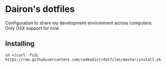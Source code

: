 # Dairon's dotfiles
Configuration to share my development environment across computers. Only OSX support for now.

## Installing

```shell
sh <(curl -fsSL https://raw.githubusercontent.com/codeadict/dotfiles/master/install.sh)
```


